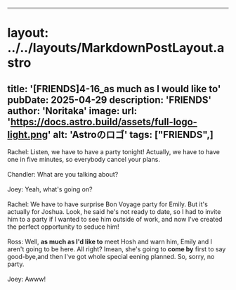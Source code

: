 
---
# layout: ../../layouts/MarkdownPostLayout.astro
title: '[FRIENDS]4-16_as much as I would like to'
pubDate: 2025-04-29
description: 'FRIENDS'
author: 'Noritaka'
image:
    url: 'https://docs.astro.build/assets/full-logo-light.png'
    alt: 'Astroのロゴ'
tags: ["FRIENDS",]
---

Rachel: Listen, we have to have a party tonight! Actually, we have to have one in five minutes, so everybody cancel your plans.<br>
<br>
Chandler: What are you talking about?<br>
<br>
Joey: Yeah, what's going on?<br>
<br>
Rachel: We have to have surprise Bon Voyage party for Emily. But it's actually for Joshua. Look, he said he's not ready to date, so I had to invite him to a party if I wanted to see him outside of work, and now I've created the perfect opportunity to seduce him!<br>
<br>
Ross: Well, **as much as I'd like to** meet Hosh and warn him, Emily and I aren't going to be here. All right? Imean, she's going to **come by** first to say good-bye,and then I've got whole special eening planned. So, sorry, no party.<br>
<br>
Joey: Awww!
